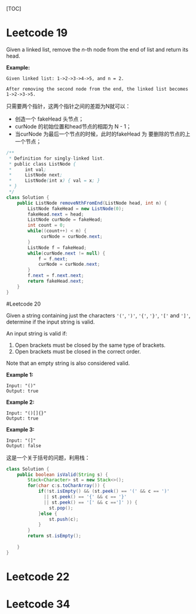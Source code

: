 [TOC]

# Leetcode 19

Given a linked list, remove the *n*-th node from the end of list and return its head.

**Example:**

```
Given linked list: 1->2->3->4->5, and n = 2.

After removing the second node from the end, the linked list becomes 1->2->3->5.
```

只需要两个指针，这两个指针之间的差距为N就可以：

- 创造一个 fakeHead 头节点；
- curNode 的初始位置和head节点的相距为 N - 1；
- 当curNode 为最后一个节点的时候，此时的fakeHead 为 要删除的节点的上一个节点；

```java
/**
 * Definition for singly-linked list.
 * public class ListNode {
 *     int val;
 *     ListNode next;
 *     ListNode(int x) { val = x; }
 * }
 */
class Solution {
    public ListNode removeNthFromEnd(ListNode head, int n) {
        ListNode fakeHead = new ListNode(0);
        fakeHead.next = head;
        ListNode curNode = fakeHead;
        int count = 0;
        while((count++) < n) {
             curNode = curNode.next;
        }
        ListNode f = fakeHead;
        while(curNode.next != null) {
            f = f.next;
            curNode = curNode.next;
        }
        f.next = f.next.next;
        return fakeHead.next;
    }
}
```

#Leetcode 20

Given a string containing just the characters `'('`, `')'`, `'{'`, `'}'`, `'['` and `']'`, determine if the input string is valid.

An input string is valid if:

1. Open brackets must be closed by the same type of brackets.
2. Open brackets must be closed in the correct order.

Note that an empty string is also considered valid.

**Example 1:**

```
Input: "()"
Output: true
```

**Example 2:**

```
Input: "()[]{}"
Output: true
```

**Example 3:**

```
Input: "(]"
Output: false
```

这是一个关于括号的问题，利用栈：

```java
class Solution {
    public boolean isValid(String s) {
        Stack<Character> st = new Stack<>();
        for(char c:s.toCharArray()) {
            if(!st.isEmpty() && (st.peek() == '(' && c == ')'
              || st.peek() == '{' && c == '}' 
              || st.peek() == '[' && c ==']' )) {
                st.pop();
            }else {
                st.push(c);
            }
        }
        return st.isEmpty();
        
    }
}
```

# Leetcode 22

# Leetcode 34



